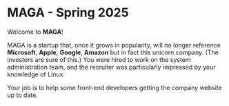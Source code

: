 # MAGA - Spring 2025

Welcome to **MAGA**!

MAGA is a startup that, once it grows in popularity, will no longer reference
**Microsoft**, **Apple**, **Google**, **Amazon** but in fact this unicorn company. (The investors are sure of this.) You were hired to work on the system administration team, and the recruiter was particularly impressed by your knowledge of Linux. 

Your job is to help some front-end developers getting the company website up to date.
